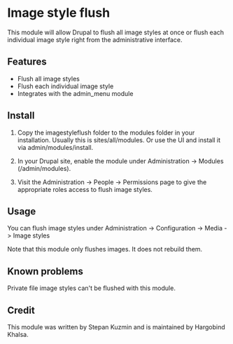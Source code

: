 
Image style flush
==================

This module will allow Drupal to flush all image styles at once or flush each
individual image style right from the administrative interface.


Features
--------

  - Flush all image styles
  - Flush each individual image style
  - Integrates with the admin_menu module


Install
-------

1) Copy the imagestyleflush folder to the modules folder in your installation.
   Usually this is sites/all/modules.
   Or use the UI and install it via admin/modules/install.

2) In your Drupal site, enable the module under Administration -> Modules
   (/admin/modules).

3) Visit the Administration -> People -> Permissions page to give the
   appropriate roles access to flush image styles.

Usage
-----

You can flush image styles under Administration -> Configuration -> Media
-> Image styles

Note that this module only flushes images. It does not rebuild them.


Known problems
--------------

Private file image styles can't be flushed with this module.


Credit
------

This module was written by Stepan Kuzmin and is maintained by Hargobind Khalsa.

